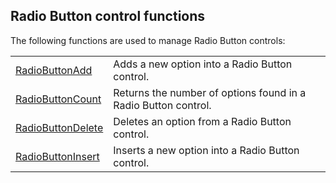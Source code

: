 


## Radio Button control functions
			



<a name="NOTE1"></a>
<a name="NOTE1_1"></a>


The following functions are used to manage Radio Button controls:



|   |   |
| --- | --- |
| [RadioButtonAdd](../WDLang1/1000020598.md) | Adds a new option into a Radio Button control. |
| [RadioButtonCount](../WDLang1/1000021184.md) | Returns the number of options found in a Radio Button control. |
| [RadioButtonDelete](../WDLang1/1000020600.md) | Deletes an option from a Radio Button control. |
| [RadioButtonInsert](../WDLang1/1000020599.md) | Inserts a new option into a Radio Button control. |






